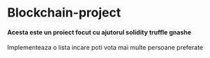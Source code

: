 # Blockchain-project

<h4>Acesta este un proiect focut cu ajutorul solidity truffle gnashe </h4>

Implementeaza o lista incare poti vota mai multe persoane preferate 



